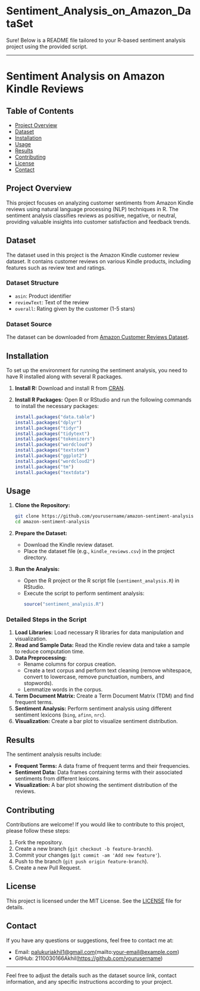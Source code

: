 # Sentiment_Analysis_on_Amazon_DataSet
Sure! Below is a README file tailored to your R-based sentiment analysis project using the provided script.

---

# Sentiment Analysis on Amazon Kindle Reviews

## Table of Contents
- [Project Overview](#project-overview)
- [Dataset](#dataset)
- [Installation](#installation)
- [Usage](#usage)
- [Results](#results)
- [Contributing](#contributing)
- [License](#license)
- [Contact](#contact)

## Project Overview
This project focuses on analyzing customer sentiments from Amazon Kindle reviews using natural language processing (NLP) techniques in R. The sentiment analysis classifies reviews as positive, negative, or neutral, providing valuable insights into customer satisfaction and feedback trends.

## Dataset
The dataset used in this project is the Amazon Kindle customer review dataset. It contains customer reviews on various Kindle products, including features such as review text and ratings.

### Dataset Structure
- `asin`: Product identifier
- `reviewText`: Text of the review
- `overall`: Rating given by the customer (1-5 stars)

### Dataset Source
The dataset can be downloaded from [Amazon Customer Reviews Dataset](https://registry.opendata.aws/amazon-reviews/).

## Installation
To set up the environment for running the sentiment analysis, you need to have R installed along with several R packages.

1. **Install R:** Download and install R from [CRAN](https://cran.r-project.org/).

2. **Install R Packages:** Open R or RStudio and run the following commands to install the necessary packages:
    ```R
    install.packages("data.table")
    install.packages("dplyr")
    install.packages("tidyr")
    install.packages("tidytext")
    install.packages("tokenizers")
    install.packages("wordcloud")
    install.packages("textstem")
    install.packages("ggplot2")
    install.packages("wordcloud2")
    install.packages("tm")
    install.packages("textdata")
    ```

## Usage
1. **Clone the Repository:**
   ```bash
   git clone https://github.com/yourusername/amazon-sentiment-analysis.git
   cd amazon-sentiment-analysis
   ```

2. **Prepare the Dataset:**
   - Download the Kindle review dataset.
   - Place the dataset file (e.g., `kindle_reviews.csv`) in the project directory.

3. **Run the Analysis:**
   - Open the R project or the R script file (`sentiment_analysis.R`) in RStudio.
   - Execute the script to perform sentiment analysis:
     ```R
     source("sentiment_analysis.R")
     ```

### Detailed Steps in the Script
1. **Load Libraries:** Load necessary R libraries for data manipulation and visualization.
2. **Read and Sample Data:** Read the Kindle review data and take a sample to reduce computation time.
3. **Data Preprocessing:**
   - Rename columns for corpus creation.
   - Create a text corpus and perform text cleaning (remove whitespace, convert to lowercase, remove punctuation, numbers, and stopwords).
   - Lemmatize words in the corpus.
4. **Term Document Matrix:** Create a Term Document Matrix (TDM) and find frequent terms.
5. **Sentiment Analysis:** Perform sentiment analysis using different sentiment lexicons (`bing`, `afinn`, `nrc`).
6. **Visualization:** Create a bar plot to visualize sentiment distribution.

## Results
The sentiment analysis results include:
- **Frequent Terms:** A data frame of frequent terms and their frequencies.
- **Sentiment Data:** Data frames containing terms with their associated sentiments from different lexicons.
- **Visualization:** A bar plot showing the sentiment distribution of the reviews.

## Contributing
Contributions are welcome! If you would like to contribute to this project, please follow these steps:
1. Fork the repository.
2. Create a new branch (`git checkout -b feature-branch`).
3. Commit your changes (`git commit -am 'Add new feature'`).
4. Push to the branch (`git push origin feature-branch`).
5. Create a new Pull Request.

## License
This project is licensed under the MIT License. See the [LICENSE](LICENSE) file for details.

## Contact
If you have any questions or suggestions, feel free to contact me at:
- Email: palukuriakhil1@gmail.com(mailto:your-email@example.com)
- GitHub: 2110030166Akhil(https://github.com/yourusername)

---

Feel free to adjust the details such as the dataset source link, contact information, and any specific instructions according to your project.

